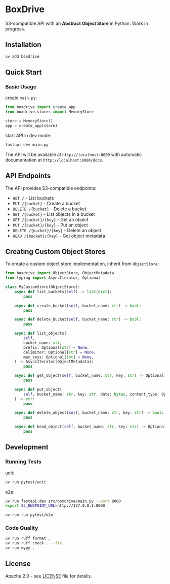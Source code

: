 # BoxDrive

S3-compatible API with an **Abstract Object Store** in Python.
Work in progress.

## Installation

```bash
uv add boxdrive
```

## Quick Start

### Basic Usage

create `main.py`:
```python
from boxdrive import create_app
from boxdrive.stores import MemoryStore

store = MemoryStore()
app = create_app(store)
```

start API in dev mode:
```bash
fastapi dev main.py
```
The API will be available at `http://localhost:8000` with automatic documentation at `http://localhost:8000/docs`.

## API Endpoints

The API provides S3-compatible endpoints:

- `GET /` - List buckets
- `PUT /{bucket}` - Create a bucket
- `DELETE /{bucket}` - Delete a bucket
- `GET /{bucket}` - List objects in a bucket
- `GET /{bucket}/{key}` - Get an object
- `PUT /{bucket}/{key}` - Put an object
- `DELETE /{bucket}/{key}` - Delete an object
- `HEAD /{bucket}/{key}` - Get object metadata

## Creating Custom Object Stores

To create a custom object store implementation, inherit from `ObjectStore`:

```python
from boxdrive import ObjectStore, ObjectMetadata
from typing import AsyncIterator, Optional

class MyCustomStore(ObjectStore):
    async def list_buckets(self) -> list[dict]:
        pass

    async def create_bucket(self, bucket_name: str) -> bool:
        pass

    async def delete_bucket(self, bucket_name: str) -> bool:
        pass

    async def list_objects(
        self,
        bucket_name: str,
        prefix: Optional[str] = None,
        delimiter: Optional[str] = None,
        max_keys: Optional[int] = None,
    ) -> AsyncIterator[ObjectMetadata]:
        pass

    async def get_object(self, bucket_name: str, key: str) -> Optional[bytes]:
        pass

    async def put_object(
        self, bucket_name: str, key: str, data: bytes, content_type: Optional[str] = None
    ) -> str:
        pass

    async def delete_object(self, bucket_name: str, key: str) -> bool:
        pass

    async def head_object(self, bucket_name: str, key: str) -> Optional[ObjectMetadata]:
        pass
```

## Development

### Running Tests

unit:
```bash
uv run pytest/unit
```
e2e:
```bash
uv run fastapi dev src/boxdrive/main.py --port 8000
export S3_ENDPOINT_URL=http://127.0.0.1:8000

uv run run pytest/e2e
```

### Code Quality

```bash
uv run ruff format .
uv run ruff check . --fix
uv run mypy .
```

## License

Apache 2.0 - see [LICENSE](./LICENSE) file for details.
